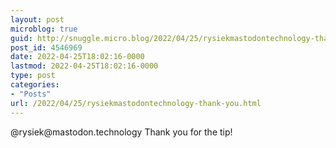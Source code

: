 ```yaml
---
layout: post
microblog: true
guid: http://snuggle.micro.blog/2022/04/25/rysiekmastodontechnology-thank-you.html
post_id: 4546969
date: 2022-04-25T18:02:16-0000
lastmod: 2022-04-25T18:02:16-0000
type: post
categories:
- "Posts"
url: /2022/04/25/rysiekmastodontechnology-thank-you.html
---
```

<p>@rysiek@mastodon.technology Thank you for the tip!</p>
